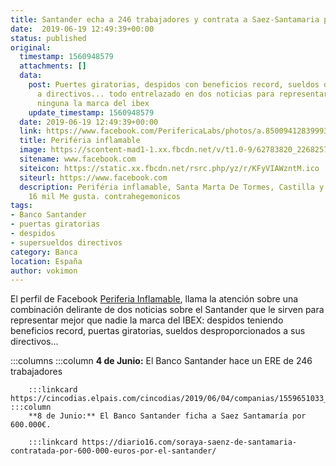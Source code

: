 ```yaml
---
title: Santander echa a 246 trabajadores y contrata a Saez-Santamaria por 600.000€
date:  2019-06-19 12:49:39+00:00
status: published
original:
  timestamp: 1560948579
  attachments: []
  data:
    post: Puertes giratorias, despidos con beneficios record, sueldos desproporcionados
      a directivos... todo entrelazado en dos noticias para representar mejor que
      ninguna la marca del ibex
    update_timestamp: 1560948579
  date: 2019-06-19 12:49:39+00:00
  link: https://www.facebook.com/PerifericaLabs/photos/a.850094128399937/2268257033250299/
  title: Periféria inflamable
  image: https://scontent-mad1-1.xx.fbcdn.net/v/t1.0-9/62783820_2268257039916965_7174569621872181248_o.jpg?_nc_cat=104&_nc_sid=8024bb&_nc_ohc=1lAPBREYkpkAX-23s9J&_nc_ht=scontent-mad1-1.xx&oh=1681ab4d3cdfd2d31a3d77bc3f0565da&oe=5F57ECE6
  sitename: www.facebook.com
  siteicon: https://static.xx.fbcdn.net/rsrc.php/yz/r/KFyVIAWzntM.ico
  siteurl: https://www.facebook.com
  description: Periféria inflamable, Santa Marta De Tormes, Castilla y León, Spain.
    16 mil Me gusta. contrahegemonicos
tags:
- Banco Santander
- puertas giratorias
- despidos
- supersueldos directivos
category: Banca
location: España
author: vokimon
---
```


El perfil de Facebook [Periferia Inflamable](https://www.facebook.com/PerifericaLabs/photos/a.850094128399937/2268257033250299/),
llama la atención sobre una combinación delirante de dos noticias sobre el Santander que le sirven
para representar mejor que nadie la marca del IBEX:
despidos teniendo beneficios record, puertas giratorias, sueldos desproporcionados a sus directivos...


:::columns
	:::column
		**4 de Junio:** El Banco Santander hace un ERE de 246 trabajadores
		
		:::linkcard https://cincodias.elpais.com/cincodias/2019/06/04/companias/1559651033_760518.html
	:::column
		**8 de Junio:** El Banco Santander ficha a Saez Santamaría por 600.000€.
		
		:::linkcard https://diario16.com/soraya-saenz-de-santamaria-contratada-por-600-000-euros-por-el-santander/


